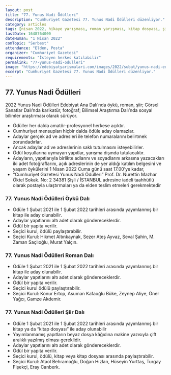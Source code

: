 ```yaml
---
layout: post
title: "77. Yunus Nadi Ödülleri"
description: "Cumhuriyet Gazetesi 77. Yunus Nadi Ödülleri düzenliyor."
category: articles
tags: [nisan 2022, hikaye yarışması, roman yarışması, kitap dosyası, şiir yarışması, genel, edebiyat ödülleri]
lastDate: 1648764000
dateHuman: "1 Nisan 2022"
comTopic: "Serbest"
attendance: "Elden, Posta"
organizer: "Cumhuriyet Gazetesi"
requirements: "İsteyen herkes katılabilir"
permalink: "77-yunus-nadi-odulleri"
image: "https://edebiyatyarismalari.com/images/2022/subat/yunus-nadi-edebiyat-odulleri.jpg"
excerpt: "Cumhuriyet Gazetesi 77. Yunus Nadi Ödülleri düzenliyor."
---
```


## 77. Yunus Nadi Ödülleri
2022 Yunus Nadi Ödülleri Edebiyat Ana Dalı’nda öykü, roman, şiir; Görsel Sanatlar Dalı’nda karikatür, fotoğraf; Bilimsel Araştırma Dalı’nda sosyal bilimler araştırması olarak sürüyor.  

- Ödüller her dalda amatör-profesyonel herkese açıktır.
- Cumhuriyet mensupları hiçbir dalda ödüle aday olamazlar.
- Adaylar gerçek ad ve adresleri ile telefon numaralarını belirtmek zorundadırlar.
- Ancak adaylar ad ve adreslerinin saklı tutulmasını isteyebilirler.
- Ödül koşullarına uymayan yapıtlar, yarışma dışında tutulacaktır. 
- Adayların, yapıtlarıyla birlikte adlarını ve soyadlarını arkasına yazacakları iki adet fotoğraflarını, açık adreslerinin de yer aldığı katılım belgesini ve yaşam öykülerini 1 Nisan 2022 Cuma günü saat 17.00’ye kadar,
- “Cumhuriyet Gazetesi Yunus Nadi Ödülleri” Prof. Dr. Nurettin Mazhar Öktel Sokak. No: 2 34381 Şişli / İSTANBUL adresine iadeli taahhütlü olarak postayla ulaştırmaları ya da elden teslim etmeleri gerekmektedir

### 77. Yunus Nadi Ödülleri Öykü Dalı
- Ödüle 1 Şubat 2021 ile 1 Şubat 2022 tarihleri arasında yayımlanmış bir kitap ile aday olunabilir.
- Adaylar yapıtlarını altı adet olarak göndereceklerdir.
- Ödül bir yapıta verilir.
- Seçici kurul, ödülü paylaştırabilir.                        
- Seçici Kurul: Hikmet Altınkaynak, Sezer Ateş Ayvaz, Seval Şahin, M. Zaman Saçlıoğlu, Murat Yalçın.

### 77. Yunus Nadi Ödülleri Roman Dalı
- Ödüle 1 Şubat 2021 ile 1 Şubat 2022 tarihleri arasında yayımlanmış bir kitap ile aday olunabilir.
- Adaylar yapıtlarını altı adet olarak göndereceklerdir.
- Ödül bir yapıta verilir.
- Seçici kurul ödülü paylaştırabilir.
- Seçici Kurul: Konur Ertop, Asuman Kafaoğlu Büke, Zeynep Aliye, Öner Yağcı, Gamze Akdemir. 

### 77. Yunus Nadi Ödülleri Şiir Dalı
- Ödüle 1 Şubat 2021 ile 1 Şubat 2022 tarihleri arasında yayımlanmış bir kitap ya da “kitap dosyası” ile aday olunabilir
- Yayımlanmamış yapıtların beyaz dosya kâğıdına makine yazısıyla çift aralıklı yazılmış olması gereklidir.
- Adaylar yapıtlarını altı adet olarak göndereceklerdir.
- Ödül bir yapıta verilir.
- Seçici kurul, ödülü, kitap veya kitap dosyası arasında paylaştırabilir.
- Seçici Kurul: Ataol Behramoğlu, Doğan Hızlan, Hüseyin Yurttaş, Turgay Fişekçi, Eray Canberk.